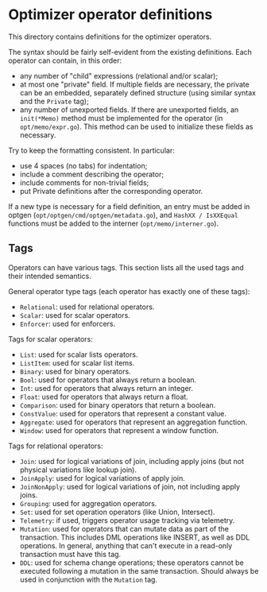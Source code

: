 Optimizer operator definitions
==============================

This directory contains definitions for the optimizer operators.

The syntax should be fairly self-evident from the existing definitions. Each
operator can contain, in this order:
 - any number of "child" expressions (relational and/or scalar);
 - at most one "private" field. If multiple fields are necessary, the private
   can be an embedded, separately defined structure (using similar syntax and
   the `Private` tag);
 - any number of unexported fields. If there are unexported fields, an
   `init(*Memo)` method must be implemented for the operator (in
   `opt/memo/expr.go`). This method can be used to initialize these fields as
   necessary.

Try to keep the formatting consistent. In particular:
 - use 4 spaces (no tabs) for indentation;
 - include a comment describing the operator;
 - include comments for non-trivial fields;
 - put Private definitions after the corresponding operator.

If a new type is necessary for a field definition, an entry must be added in
optgen (`opt/optgen/cmd/optgen/metadata.go`), and `HashXX / IsXXEqual` functions
must be added to the interner (`opt/memo/interner.go`).

## Tags

Operators can have various tags. This section lists all the used tags and their
intended semantics.

General operator type tags (each operator has exactly one of these tags):
 - `Relational`: used for relational operators.
 - `Scalar`: used for scalar operators.
 - `Enforcer`: used for enforcers.

Tags for scalar operators:
 - `List`: used for scalar lists operators.
 - `ListItem`: used for scalar list items.
 - `Binary`: used for binary operators.
 - `Bool`: used for operators that always return a boolean.
 - `Int`: used for operators that always return an integer.
 - `Float`: used for operators that always return a float.
 - `Comparison`: used for binary operators that return a boolean.
 - `ConstValue`: used for operators that represent a constant value.
 - `Aggregate`: used for operators that represent an aggregation function.
 - `Window`: used for operators that represent a window function.

Tags for relational operators:
 - `Join`: used for logical variations of join, including apply joins (but not
   physical variations like lookup join).
 - `JoinApply`: used for logical variations of apply join.
 - `JoinNonApply`: used for logical variations of join, not including apply
   joins.
 - `Grouping`: used for aggregation operators.
 - `Set`: used for set operation operators (like Union, Intersect).
 - `Telemetry`: if used, triggers operator usage tracking via telemetry.
 - `Mutation`: used for operators that can mutate data as part of the
   transaction. This includes DML operations like INSERT, as well as DDL
   operations. In general, anything that can't execute in a read-only
   transaction must have this tag.
 - `DDL`: used for schema change operations; these operators cannot be executed
   following a mutation in the same transaction. Should always be used in
   conjunction with the `Mutation` tag.
